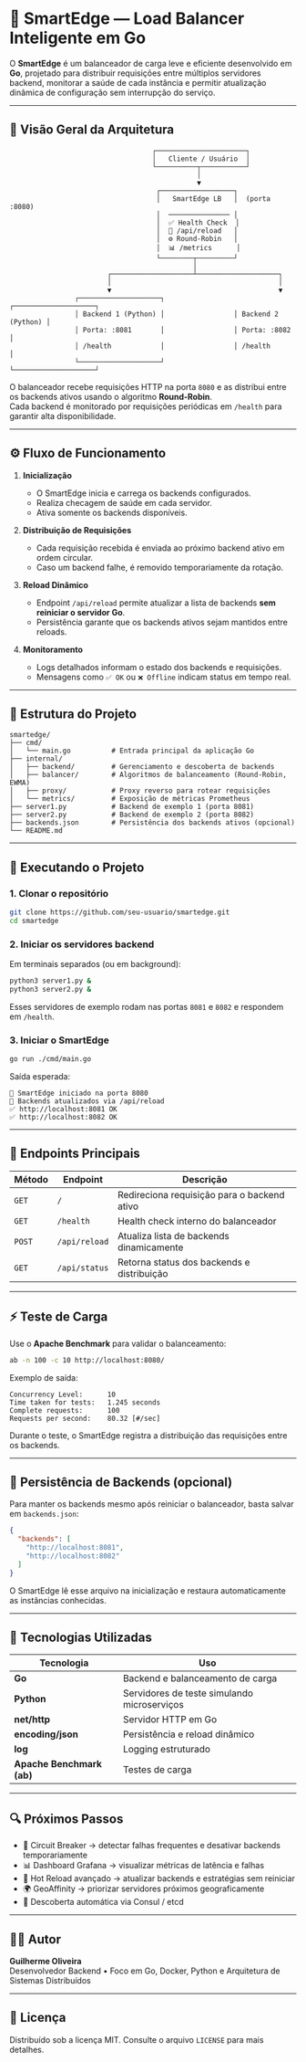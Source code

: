 # 🚀 SmartEdge — Load Balancer Inteligente em Go

O **SmartEdge** é um balanceador de carga leve e eficiente desenvolvido em **Go**, projetado para distribuir requisições entre múltiplos servidores backend, monitorar a saúde de cada instância e permitir atualização dinâmica de configuração sem interrupção do serviço.

---

## 🧠 Visão Geral da Arquitetura

```
                                   ┌──────────────────────┐
                                   │   Cliente / Usuário  │
                                   └──────────┬───────────┘
                                              │
                                              ▼
                                    ┌──────────────────┐
                                    │   SmartEdge LB   │  (porta :8080)
                                    │  ─────────────── │
                                    │  ✅ Health Check  │
                                    │  🔄 /api/reload   │
                                    │  ⚙️ Round-Robin   │
                                    │  📊 /metrics      │
                                    └────────┬─────────┘
                                             │
                        ┌────────────────────┴────────────────────┐
                        │                                         │
                        ▼                                         ▼
                ┌────────────────────┐                 ┌────────────────────┐
                │ Backend 1 (Python) │                 │ Backend 2 (Python) │
                │ Porta: :8081       │                 │ Porta: :8082       │
                │ /health            │                 │ /health            │
                └────────────────────┘                 └────────────────────┘
```


O balanceador recebe requisições HTTP na porta `8080` e as distribui entre os backends ativos usando o algoritmo **Round-Robin**.  
Cada backend é monitorado por requisições periódicas em `/health` para garantir alta disponibilidade.

---

## ⚙️ Fluxo de Funcionamento

1. **Inicialização**
   - O SmartEdge inicia e carrega os backends configurados.
   - Realiza checagem de saúde em cada servidor.
   - Ativa somente os backends disponíveis.

2. **Distribuição de Requisições**
   - Cada requisição recebida é enviada ao próximo backend ativo em ordem circular.
   - Caso um backend falhe, é removido temporariamente da rotação.

3. **Reload Dinâmico**
   - Endpoint `/api/reload` permite atualizar a lista de backends **sem reiniciar o servidor Go**.
   - Persistência garante que os backends ativos sejam mantidos entre reloads.

4. **Monitoramento**
   - Logs detalhados informam o estado dos backends e requisições.
   - Mensagens como `✅ OK` ou `❌ Offline` indicam status em tempo real.

---

## 🧩 Estrutura do Projeto

```
smartedge/
├── cmd/
│   └── main.go          # Entrada principal da aplicação Go
├── internal/
│   ├── backend/         # Gerenciamento e descoberta de backends
│   ├── balancer/        # Algoritmos de balanceamento (Round-Robin, EWMA)
│   ├── proxy/           # Proxy reverso para rotear requisições
│   └── metrics/         # Exposição de métricas Prometheus
├── server1.py           # Backend de exemplo 1 (porta 8081)
├── server2.py           # Backend de exemplo 2 (porta 8082)
├── backends.json        # Persistência dos backends ativos (opcional)
└── README.md
```

---

## 🧪 Executando o Projeto

### 1. Clonar o repositório
```bash
git clone https://github.com/seu-usuario/smartedge.git
cd smartedge
```

### 2. Iniciar os servidores backend
Em terminais separados (ou em background):
```bash
python3 server1.py &
python3 server2.py &
```

Esses servidores de exemplo rodam nas portas `8081` e `8082` e respondem em `/health`.

### 3. Iniciar o SmartEdge
```bash
go run ./cmd/main.go
```

Saída esperada:
```
🚀 SmartEdge iniciado na porta 8080
🔄 Backends atualizados via /api/reload
✅ http://localhost:8081 OK
✅ http://localhost:8082 OK
```

---

## 🧠 Endpoints Principais

| Método | Endpoint        | Descrição |
|--------|-----------------|------------|
| `GET`  | `/`             | Redireciona requisição para o backend ativo |
| `GET`  | `/health`       | Health check interno do balanceador |
| `POST` | `/api/reload`   | Atualiza lista de backends dinamicamente |
| `GET`  | `/api/status`   | Retorna status dos backends e distribuição |

---

## ⚡ Teste de Carga

Use o **Apache Benchmark** para validar o balanceamento:

```bash
ab -n 100 -c 10 http://localhost:8080/
```

Exemplo de saída:
```
Concurrency Level:      10
Time taken for tests:   1.245 seconds
Complete requests:      100
Requests per second:    80.32 [#/sec]
```

Durante o teste, o SmartEdge registra a distribuição das requisições entre os backends.

---

## 💾 Persistência de Backends (opcional)

Para manter os backends mesmo após reiniciar o balanceador, basta salvar em `backends.json`:

```json
{
  "backends": [
    "http://localhost:8081",
    "http://localhost:8082"
  ]
}
```

O SmartEdge lê esse arquivo na inicialização e restaura automaticamente as instâncias conhecidas.

---

## 🧱 Tecnologias Utilizadas

| Tecnologia | Uso |
|-------------|-----|
| **Go** | Backend e balanceamento de carga |
| **Python** | Servidores de teste simulando microserviços |
| **net/http** | Servidor HTTP em Go |
| **encoding/json** | Persistência e reload dinâmico |
| **log** | Logging estruturado |
| **Apache Benchmark (ab)** | Testes de carga |

---

## 🔍 Próximos Passos

- 🧱 Circuit Breaker → detectar falhas frequentes e desativar backends temporariamente  
- 📊 Dashboard Grafana → visualizar métricas de latência e falhas  
- 🔁 Hot Reload avançado → atualizar backends e estratégias sem reiniciar  
- 🌍 GeoAffinity → priorizar servidores próximos geograficamente  
- 💾 Descoberta automática via Consul / etcd

---

## 👨‍💻 Autor

**Guilherme Oliveira**  
Desenvolvedor Backend • Foco em Go, Docker, Python e Arquitetura de Sistemas Distribuídos

---

## 🏁 Licença

Distribuído sob a licença MIT. Consulte o arquivo `LICENSE` para mais detalhes.
